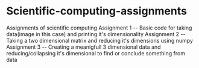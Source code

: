 # Scientific-computing-assignments
Assignments of scientific computing
Assignment 1 -- Basic code for taking data(image in this case) and printing it's dimensionality
Assignment 2 -- Taking a two dimensional matrix and reducing it's dimensions 
                using numpy
Assignment 3 -- Creating a meanigfull 3 dimensional data and reducing/collapsing 
                it's dimensional to find or conclude something from data
